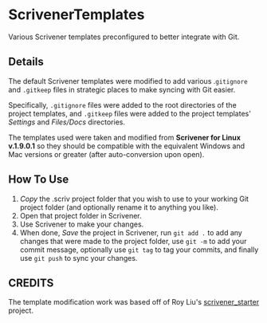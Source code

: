 # ScrivenerTemplates
Various Scrivener templates preconfigured to better integrate with Git.

## Details
The default Scrivener templates were modified to add various .`gitignore` and `.gitkeep` files in strategic places to make syncing with Git easier.

Specifically, `.gitignore` files were added to the root directories of the project templates, and `.gitkeep` files were added to the project templates' *Settings* and *Files/Docs* directories.

The templates used were taken and modified from **Scrivener for Linux v.1.9.0.1** so they should be compatible with the equivalent Windows and Mac versions or greater (after auto-conversion upon open).

## How To Use
1. *Copy* the .scriv project folder that you wish to use to your working Git project folder (and optionally rename it to anything you like).
2. Open that project folder in Scrivener.
3. Use Scrivener to make your changes.
4. When done, *Save* the project in Scrivener, run `git add .` to add any changes that were made to the project folder, use `git -m` to add your commit message, optionally use `git tag` to tag your commits, and finally use `git push` to sync your changes.

## CREDITS
The template modification work was based off of Roy Liu's [scrivener_starter](https://github.com/carsomyr/scrivener_starter) project.
